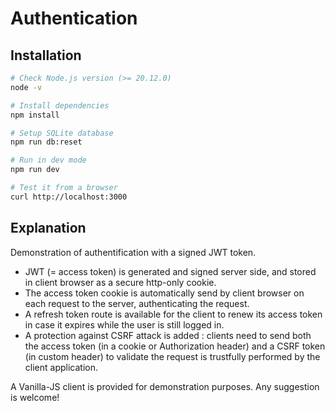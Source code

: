 # Authentication

## Installation

```bash
# Check Node.js version (>= 20.12.0)
node -v

# Install dependencies
npm install

# Setup SQLite database
npm run db:reset

# Run in dev mode
npm run dev

# Test it from a browser
curl http://localhost:3000
```

## Explanation

Demonstration of authentification with a signed JWT token.

- JWT (= access token) is generated and signed server side, and stored in client browser as a secure http-only cookie.
- The access token cookie is automatically send by client browser on each request to the server, authenticating the request.
- A refresh token route is available for the client to renew its access token in case it expires while the user is still logged in.
- A protection against CSRF attack is added : clients need to send both the access token (in a cookie or Authorization header) and a CSRF token (in custom header) to validate the request is trustfully performed by the client application.

A Vanilla-JS client is provided for demonstration purposes. Any suggestion is welcome!
